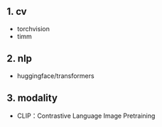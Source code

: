 
## 1. cv

- torchvision
- timm

## 2. nlp

- huggingface/transformers

## 3. modality

- CLIP：Contrastive Language Image Pretraining


